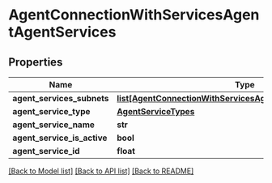 # AgentConnectionWithServicesAgentAgentServices

## Properties
Name | Type | Description | Notes
------------ | ------------- | ------------- | -------------
**agent_services_subnets** | [**list[AgentConnectionWithServicesAgentAgentServicesSubnets]**](AgentConnectionWithServicesAgentAgentServicesSubnets.md) |  | 
**agent_service_type** | [**AgentServiceTypes**](AgentServiceTypes.md) |  | 
**agent_service_name** | **str** |  | 
**agent_service_is_active** | **bool** |  | 
**agent_service_id** | **float** |  | 

[[Back to Model list]](../README.md#documentation-for-models) [[Back to API list]](../README.md#documentation-for-api-endpoints) [[Back to README]](../README.md)

